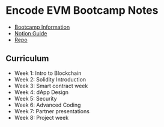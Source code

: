 # Encode EVM Bootcamp Notes

- [Bootcamp Information](https://www.encode.club/evm-bootcamp)
- [Notion Guide](https://encodeclub.notion.site/EVM-Bootcamp-Q4-2024-84ef51c6eb20450f8100729c2df48329)
- [Repo](https://github.com/Encode-Club-Solidity-Bootcamp)

## Curriculum

- Week 1: Intro to Blockchain
- Week 2: Solidity Introduction
- Week 3: Smart contract week
- Week 4: dApp Design
- Week 5: Security
- Week 6: Advanced Coding
- Week 7: Partner presentations
- Week 8: Project week
